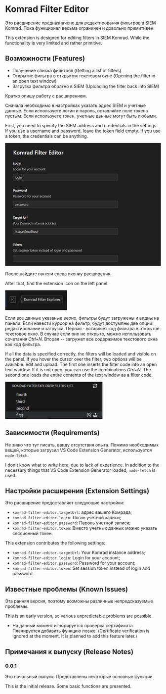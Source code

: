 # Komrad Filter Editor

Это расширение предназначено для редактирования фильтров в SIEM Komrad. Пока функционал весьма ограничен и довольно примитивен.

This extension is designed for editing filters in SIEM Komrad. While the functionality is very limited and rather primitive.

## Возможности (Features)

- Получение списка фильтров (Getting a list of filters)
- Открытие фильтра в открытом текстовом окне (Opening the filter in an open text window)
- Загрузка фильтра обратно в SIEM (Uploading the filter back into SIEM)

Кратко опишу работу с расширением. 

Сначала необходимо в настройках указать адрес SIEM и учетные данные. Если используете логин и пароль, оставляйте поле токена пустым. Если используете токен, учетные данные могут быть любыми. 

First, you need to specify the SIEM address and credentials in the settings. If you use a username and password, leave the token field empty. If you use a token, the credentials can be anything.

![](./images/settings.png)

После найдите панели слева иконку расширения. 

After that, find the extension icon on the left panel.

![](./images/extension_activity_bar.png)

Если все данные указаные верно, фильтры будут загружены и видны на панели. Если навести курсор на фильтр, будут достумпны две опции: редактирование и загрузка. Первая - вставляет код фильтра в открытое текстовое окно. В случае если оно не открыто, можно использовать сочетания *Ctrl+N*. Вторая -- загружет все содержимое текстового окна как код фильтра.

If all the data is specified correctly, the filters will be loaded and visible on the panel. If you hover the cursor over the filter, two options will be available: edit and upload. The first one inserts the filter code into an open text window. If it is not open, you can use the combinations *Ctrl+N*. The second one loads the entire contents of the text window as a filter code.

![](./images/filter_explorer.png)

## Зависимости (Requirements)

Не знаю что тут писать, ввиду отсутствия опыта. Помимо необходимых вещей, которые загрузил VS Code Extension Generator, используется `node-fetch`. 

I don't know what to write here, due to lack of experience. In addition to the necessary things that VS Code Extension Generator loaded, `node-fetch` is used.

## Настройки расширения (Extension Settings)

Это расширение предоставляет следующие настройки:

- `komrad-filter-editor.targetUrl`: адрес вашего Комрада;
- `komrad-filter-editor.login`: Логин учетной записи;
- `komrad-filter-editor.password`: Пароль учетной записи;
- `komrad-filter-editor.token`: Вместо учетных данных можно указать сессионный токен.

This extension contributes the following settings:

- `komrad-filter-editor.targetUrl`: Your Komrad instance address;
- `komrad-filter-editor.login`: Login for your account;
- `komrad-filter-editor.password`: Password for your account;
- `komrad-filter-editor.token`: Set session token instead of login and password.

## Известные проблемы (Known Issues)

Эта ранняя версия, поэтому возможны различные непредсказуемые проблемы.

This is an early version, so various unpredictable problems are possible.

- На данный момент игнорируется проверка сертификата. Планируется добавить функцию позже. (Certificate verification is ignored at the moment. It is planned to add this feature later.)


## Примечания к выпуску (Release Notes)

### 0.0.1

Это начальный выпуск. Представлены некоторые основные функции.

This is the initial release. Some basic functions are presented.
